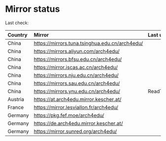 <script src="./time.js"></script>
# Mirror status
Last check: <script type="text/javascript">localize(1696288623.6783264);</script>

|Country|Mirror|Last update|
|:------|:-----|:----------|
|China|https://mirrors.tuna.tsinghua.edu.cn/arch4edu/|<script type="text/javascript">localize(1696271430);</script>|
|China|https://mirrors.aliyun.com/arch4edu/|<script type="text/javascript">localize(1696271430);</script>|
|China|https://mirrors.bfsu.edu.cn/arch4edu/|<script type="text/javascript">localize(1696271430);</script>|
|China|https://mirror.iscas.ac.cn/arch4edu/|<script type="text/javascript">localize(1696271430);</script>|
|China|https://mirrors.nju.edu.cn/arch4edu/|<script type="text/javascript">localize(1696184925);</script>|
|China|https://mirrors.sau.edu.cn/arch4edu/|<script type="text/javascript">localize(1696271430);</script>|
|China|https://mirrors.ynu.edu.cn/arch4edu/|ReadTimeout|
|Austria|https://at.arch4edu.mirror.kescher.at/|<script type="text/javascript">localize(1696271430);</script>|
|France|https://mirror.lesviallon.fr/arch4edu/|<script type="text/javascript">localize(1696271430);</script>|
|Germany|https://pkg.fef.moe/arch4edu/|<script type="text/javascript">localize(1696271430);</script>|
|Germany|https://de.arch4edu.mirror.kescher.at/|<script type="text/javascript">localize(1696271430);</script>|
|Germany|https://mirror.sunred.org/arch4edu/|<script type="text/javascript">localize(1696271430);</script>|

<script src="./tablefilter/tablefilter.js"></script>
<script src="./table.js"></script>
